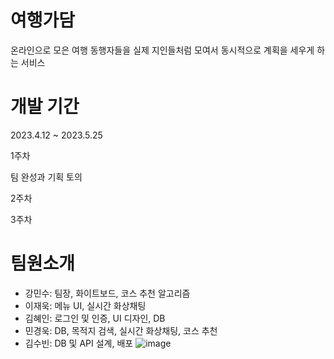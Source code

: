  # 여행가담
온라인으로 모은 여행 동행자들을 실제 지인들처럼 모여서 동시적으로 계획을 세우게 하는 서비스

# 개발 기간
2023.4.12 ~ 2023.5.25


1주차

팀 완성과 기획 토의


2주차


3주차


# 팀원소개
- 강민수: 팀장, 화이트보드, 코스 추천 알고리즘
- 이재욱: 메뉴 UI, 실시간 화상채팅
- 김혜인: 로그인 및 인증, UI 디자인, DB
- 민경욱: DB, 목적지 검색, 실시간 화상채팅, 코스 추천
- 김수빈: DB 및 API 설계, 배포
![image](https://github.com/jungle-kang/yeohaeng-gadam/assets/155986345/b7d04d02-01f0-45a5-8074-2359a30789d1)
